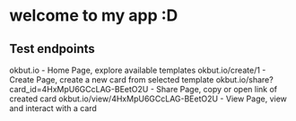 # welcome to my app :D

## Test endpoints

okbut.io - Home Page, explore available templates
okbut.io/create/1 - Create Page, create a new card from selected template
okbut.io/share?card_id=4HxMpU6GCcLAG-BEetO2U - Share Page, copy or open link of created card
okbut.io/view/4HxMpU6GCcLAG-BEetO2U - View Page, view and interact with a card
